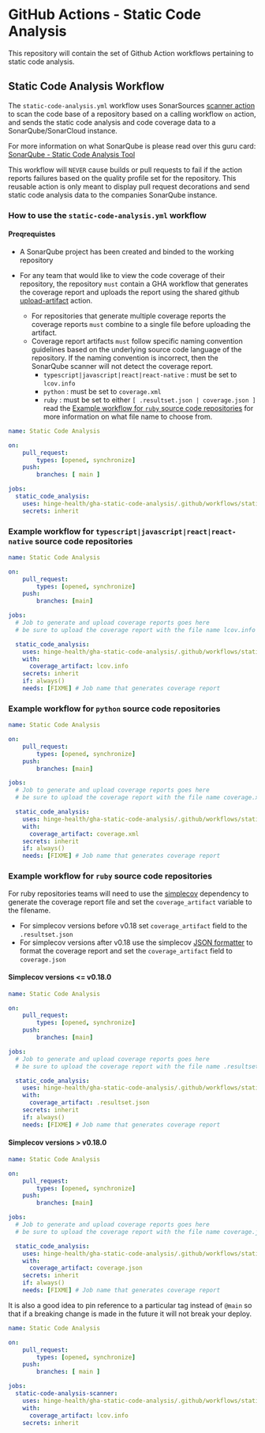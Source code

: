 # GitHub Actions - Static Code Analysis 

This repository will contain the set of Github Action workflows pertaining to static code analysis.

## Static Code Analysis Workflow

The `static-code-analysis.yml` workflow uses SonarSources [scanner action](https://github.com/SonarSource/sonarqube-scan-action) to scan the code base of a repository based on a calling workflow `on` action, and sends the static code analysis and code coverage data to a SonarQube/SonarCloud instance.

For more information on what SonarQube is please read over this guru card: [SonarQube - Static Code Analysis Tool](https://app.getguru.com/card/ca87zp4i/SonarQube-Static-Code-Analysis-Tool-)

This workflow will `NEVER` cause builds or pull requests to fail if the action reports failures based on the quality profile set for the repository. This reusable action is only meant to display pull request decorations and send static code analysis data to the companies SonarQube instance.

### How to use the `static-code-analysis.yml` workflow

#### Preqrequistes

- A SonarQube project has been created and binded to the working repository

- For any team that would like to view the code coverage of their repository, the repository `must` contain a GHA workflow that generates the coverage report and uploads the report using the shared github [upload-artifact](https://github.com/actions/upload-artifact) action.
  - For repositories that generate multiple coverage reports the coverage reports `must` combine to a single file before uploading the artifact.
  - Coverage report artifacts `must` follow specific naming convention guidelines based on the underlying source code language of the repository. If the naming convention is incorrect, then the SonarQube scanner will not detect the coverage report.
    - `typescript|javascript|react|react-native` : must be set to `lcov.info` 
    - `python` : must be set to `coverage.xml`
    - `ruby`   : must be set to either `[ .resultset.json | coverage.json ]` read the [Example workflow for `ruby` source code repositories](#example-workflow-for-ruby-source-code-repositories) for more information on what file name to choose from.

```yml
name: Static Code Analysis

on: 
    pull_request:
        types: [opened, synchronize]
    push:
        branches: [ main ]

jobs:
  static_code_analysis:
    uses: hinge-health/gha-static-code-analysis/.github/workflows/static-code-analysis.yml@[latest-tag]
    secrets: inherit
```

### Example workflow for `typescript|javascript|react|react-native` source code repositories

```yml
name: Static Code Analysis

on: 
    pull_request:
        types: [opened, synchronize]
    push:
        branches: [main]

jobs:
  # Job to generate and upload coverage reports goes here
  # be sure to upload the coverage report with the file name lcov.info

  static_code_analysis:
    uses: hinge-health/gha-static-code-analysis/.github/workflows/static-code-analysis.yml@[latest-tag]
    with:
      coverage_artifact: lcov.info
    secrets: inherit
    if: always()
    needs: [FIXME] # Job name that generates coverage report 
```

### Example workflow for `python` source code repositories

```yml
name: Static Code Analysis

on: 
    pull_request:
        types: [opened, synchronize]
    push:
        branches: [main]

jobs:
  # Job to generate and upload coverage reports goes here
  # be sure to upload the coverage report with the file name coverage.xml

  static_code_analysis:
    uses: hinge-health/gha-static-code-analysis/.github/workflows/static-code-analysis.yml@[latest-tag]
    with:
      coverage_artifact: coverage.xml
    secrets: inherit
    if: always()
    needs: [FIXME] # Job name that generates coverage report 
```
### Example workflow for `ruby` source code repositories

For ruby repositories teams will need to use the [simplecov](https://github.com/simplecov-ruby/simplecov) dependency to generate the coverage report file
and set the `coverage_artifact` variable to the filename.

- For simplecov versions before v0.18 set `coverage_artifact` field to the `.resultset.json`
- For simplecov versions after v0.18 use the simplecov [JSON formatter](https://github.com/simplecov-ruby/simplecov#json-formatter) to format the coverage report and set the `coverage_artifact` field to `coverage.json`

#### Simplecov versions <= v0.18.0

```yml
name: Static Code Analysis

on: 
    pull_request:
        types: [opened, synchronize]
    push:
        branches: [main]

jobs:
  # Job to generate and upload coverage reports goes here
  # be sure to upload the coverage report with the file name .resultset.json

  static_code_analysis:
    uses: hinge-health/gha-static-code-analysis/.github/workflows/static-code-analysis.yml@[latest-tag]
    with:
      coverage_artifact: .resultset.json
    secrets: inherit
    if: always()
    needs: [FIXME] # Job name that generates coverage report 
```

#### Simplecov versions > v0.18.0

```yml
name: Static Code Analysis

on: 
    pull_request:
        types: [opened, synchronize]
    push:
        branches: [main]

jobs:
  # Job to generate and upload coverage reports goes here
  # be sure to upload the coverage report with the file name coverage.json

  static_code_analysis:
    uses: hinge-health/gha-static-code-analysis/.github/workflows/static-code-analysis.yml@[latest-tag]
    with:
      coverage_artifact: coverage.json
    secrets: inherit
    if: always()
    needs: [FIXME] # Job name that generates coverage report 
```

It is also a good idea to pin reference to a particular tag instead of `@main` so that if a breaking change is made in the future it will not break your deploy.

```yml
name: Static Code Analysis

on: 
    pull_request:
        types: [opened, synchronize]
    push:
        branches: [ main ]

jobs:
  static-code-analysis-scanner:
    uses: hinge-health/gha-static-code-analysis/.github/workflows/static-code-analysis.yml@v1
    with:
      coverage_artifact: lcov.info
    secrets: inherit
```
